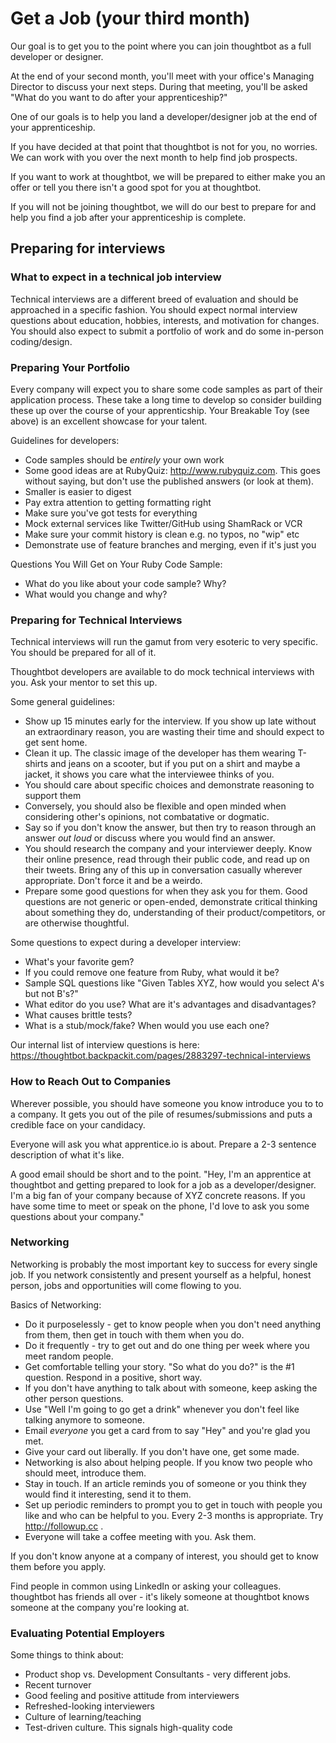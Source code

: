 # Get a Job (your third month)

Our goal is to get you to the point where you can join thoughtbot as a full
developer or designer.

At the end of your second month, you'll meet with your office's Managing
Director to discuss your next steps.  During that meeting, you'll be asked "What
do you want to do after your apprenticeship?"

One of our goals is to help you land a developer/designer job at the end of
your apprenticeship.

If you have decided at that point that thoughtbot is not for you, no worries.
We can work with you over the next month to help find job prospects.

If you want to work at thoughtbot, we will be prepared to either make you an
offer or tell you there isn't a good spot for you at thoughtbot.

If you will not be joining thoughtbot, we will do our best to prepare for and
help you find a job after your apprenticeship is complete.

## Preparing for interviews

### What to expect in a technical job interview

Technical interviews are a different breed of evaluation and should be
approached in a specific fashion. You should expect normal interview questions
about education, hobbies, interests, and motivation for changes. You should
also expect to submit a portfolio of work and do some in-person coding/design.

### Preparing Your Portfolio

Every company will expect you to share some code samples as part of their
application process. These take a long time to develop so consider building
these up over the course of your apprenticship. Your Breakable Toy
(see above) is an excellent showcase for your talent.

Guidelines for developers:

* Code samples should be *entirely* your own work
* Some good ideas are at RubyQuiz: http://www.rubyquiz.com. This goes without
  saying, but don't use the published answers (or look at them).
* Smaller is easier to digest
* Pay extra attention to getting formatting right
* Make sure you've got tests for everything
* Mock external services like Twitter/GitHub using ShamRack or VCR
* Make sure your commit history is clean e.g. no typos, no "wip" etc
* Demonstrate use of feature branches and merging, even if it's just you

Questions You Will Get on Your Ruby Code Sample:
* What do you like about your code sample? Why?
* What would you change and why?

### Preparing for Technical Interviews

Technical interviews will run the gamut from very esoteric to very specific. You should be prepared for all of it.

Thoughtbot developers are available to do mock technical interviews with you.
Ask your mentor to set this up.

Some general guidelines:

* Show up 15 minutes early for the interview. If you show up late without an
  extraordinary reason, you are wasting their time and should expect to get sent
  home.
* Clean it up. The classic image of the developer has them wearing T-shirts and
  jeans on a scooter, but if you put on a shirt and maybe a jacket, it shows you
  care what the interviewee thinks of you.
* You should care about specific choices and demonstrate reasoning to support
  them
* Conversely, you should also be flexible and open minded when considering
  other's opinions, not combatative or dogmatic.
* Say so if you don't know the answer, but then try to reason through an answer
  *out loud* or discuss where you would find an answer.
* You should research the company and your interviewer deeply. Know their online
  presence, read through their public code, and read up on their tweets. Bring
  any of this up in conversation casually wherever appropriate. Don't force it
  and be a weirdo.
* Prepare some good questions for when they ask you for them. Good questions are
  not generic or open-ended, demonstrate critical thinking about something they
  do, understanding of their product/competitors, or are otherwise thoughtful.

Some questions to expect during a developer interview:

* What's your favorite gem?
* If you could remove one feature from Ruby, what would it be?
* Sample SQL questions like "Given Tables XYZ, how would you select A's but not B's?"
* What editor do you use? What are it's advantages and disadvantages?
* What causes brittle tests?
* What is a stub/mock/fake? When would you use each one?

Our internal list of interview questions is here: https://thoughtbot.backpackit.com/pages/2883297-technical-interviews

### How to Reach Out to Companies

Wherever possible, you should have someone you know introduce you to to a
company. It gets you out of the pile of resumes/submissions and puts a credible
face on your candidacy.

Everyone will ask you what apprentice.io is about. Prepare a 2-3 sentence
description of what it's like.

A good email should be short and to the point. "Hey, I'm an apprentice at
thoughtbot and getting prepared to look for a job as a developer/designer. I'm
a big fan of your company because of XYZ concrete reasons. If you have some
time to meet or speak on the phone, I'd love to ask you some questions about
your company."

### Networking

Networking is probably the most important key to success for every single job.
If you network consistently and present yourself as a helpful, honest person,
jobs and opportunities will come flowing to you.

Basics of Networking:

* Do it purposelessly - get to know people when you don't need anything from
  them, then get in touch with them when you do.
* Do it frequently - try to get out and do one thing per week where you meet
  random people.
* Get comfortable telling your story. "So what do you do?" is the #1 question.
  Respond in a positive, short way.
* If you don't have anything to talk about with someone, keep asking the other
  person questions.
* Use "Well I'm going to go get a drink" whenever you don't feel like talking
  anymore to someone.
* Email *everyone* you get a card from to say "Hey" and you're glad you met.
* Give your card out liberally. If you don't have one, get some made.
* Networking is also about helping people. If you know two people who should meet, introduce them.
* Stay in touch. If an article reminds you of someone or you think they would find it interesting, send it to them.
* Set up periodic reminders to prompt you to get in touch with people you like
  and who can be helpful to you. Every 2-3 months is appropriate. Try
  http://followup.cc .
* Everyone will take a coffee meeting with you. Ask them.

If you don't know anyone at a company of interest, you should get to know them
before you apply.

Find people in common using LinkedIn or asking your colleagues. thoughtbot has
friends all over - it's likely someone at thoughtbot knows someone at the
company you're looking at.

### Evaluating Potential Employers

Some things to think about:

* Product shop vs. Development Consultants - very different jobs.
* Recent turnover
* Good feeling and positive attitude from interviewers
* Refreshed-looking interviewers
* Culture of learning/teaching
* Test-driven culture. This signals high-quality code
